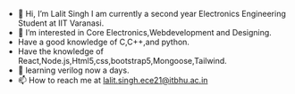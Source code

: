 - 👋 Hi, I’m Lalit Singh I am currently a second year Electronics Engineering Student at IIT Varanasi.
- 👀 I’m interested in Core Electronics,Webdevelopment and Designing.
- Have a good knowledge of C,C++,and python.
- Have the knowledge of React,Node.js,Html5,css,bootstrap5,Mongoose,Tailwind.
- 🌱 learning verilog now a days.
- 📫 How to reach me at lalit.singh.ece21@itbhu.ac.in

<!---
9389lalit/9389lalit is a ✨ special ✨ repository because its `README.md` (this file) appears on your GitHub profile.
You can click the Preview link to take a look at your changes.
--->
